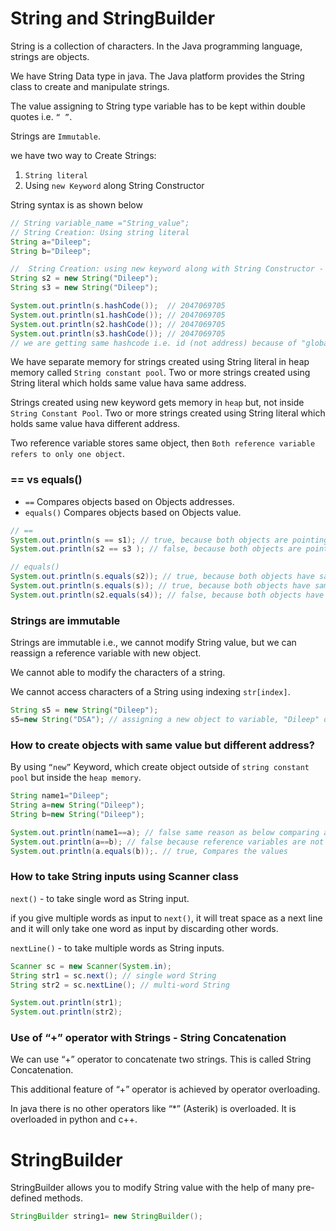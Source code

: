 # String and StringBuilder

String is a collection of characters. In the Java programming language, strings are objects.

We have String Data type in java. The Java platform provides the String class to create and manipulate strings.

The value assigning to String type variable has to be kept within double quotes i.e. `“ ”`.

Strings are `Immutable`.

we have two way to Create Strings:
1. `String literal`
2. Using `new Keyword` along String Constructor

String syntax is as shown below

```java
// String variable_name ="String_value";
// String Creation: Using string literal
String a="Dileep";
String b="Dileep";

//  String Creation: using new keyword along with String Constructor - Heap memory
String s2 = new String("Dileep");
String s3 = new String("Dileep");

System.out.println(s.hashCode());  // 2047069705
System.out.println(s1.hashCode()); // 2047069705
System.out.println(s2.hashCode()); // 2047069705
System.out.println(s3.hashCode()); // 2047069705
// we are getting same hashcode i.e. id (not address) because of "global dictionary", if the object and content is same, it won't create new object even if you use new keyword to create String

```

We have separate memory for strings created using String literal in heap memory called `String constant pool`.
Two or more strings created using String literal which holds same value hava same address.

Strings created using new keyword gets memory in `heap` but, not inside `String Constant Pool`.
Two or more strings created using String literal which holds same value hava different address.

Two reference variable stores same object, then `Both reference variable refers to only one object`.

### == vs equals()
* `==` Compares objects based on Objects addresses.
* `equals()` Compares objects based on Objects value.

```java
// ==
System.out.println(s == s1); // true, because both objects are pointing to same address
System.out.println(s2 == s3 ); // false, because both objects are pointing to different address

// equals()
System.out.println(s.equals(s2)); // true, because both objects have same value
System.out.println(s.equals(s)); // true, because both objects have same value
System.out.println(s2.equals(s4)); // false, because both objects have different value

```

### Strings are immutable

Strings are immutable i.e., we cannot modify String value, but we can reassign a reference variable with new object.

We cannot able to modify the characters of a string.

We cannot access characters of a String using indexing `str[index]`.
```Java
String s5 = new String("Dileep");
s5=new String("DSA"); // assigning a new object to variable, "Dileep" object in heap is collected by Garbage Collector.
```

### How to create objects with same value but different address?

By using `“new”` Keyword, which create object outside of `string constant pool` but inside the `heap memory`.

```java
String name1="Dileep";
String a=new String("Dileep");
String b=new String("Dileep");

System.out.println(name1==a); // false same reason as below comparing addresses
System.out.println(a==b); // false because reference variables are not pointing to same object, compares the objects
System.out.println(a.equals(b));. // true, Compares the values
```

### How to take String inputs using Scanner class
`next()` - to take single word as String input.

if you give multiple words as input to `next()`, it will treat space as a next line and it will only take one word as input by discarding other words.

`nextLine()` - to take multiple words as String inputs.
```Java
Scanner sc = new Scanner(System.in);
String str1 = sc.next(); // single word String
String str2 = sc.nextLine(); // multi-word String

System.out.println(str1);
System.out.println(str2);
```

### Use of “+” operator with Strings - String Concatenation

We can use “+” operator to concatenate two strings. This is called String Concatenation.

This additional feature of “+” operator is achieved by operator overloading.

In java there is no other operators like “*” (Asterik) is overloaded. It is overloaded in python and c++.

# StringBuilder

StringBuilder allows you to modify String value with the help of many pre-defined methods.

```java
StringBuilder string1= new StringBuilder();

```
